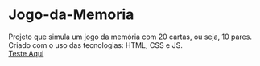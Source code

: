 # Jogo-da-Memoria
Projeto que simula um jogo da memória com 20 cartas, ou seja, 10 pares. <br>
Criado com o uso das tecnologias: HTML, CSS e JS. <br>
<a href="https://kingkarpa.github.io/Jogo-da-Memoria/" target="_blank" rel="noopener noreferrer">Teste Aqui<a>
